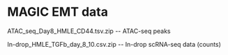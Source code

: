 # MAGIC EMT data

ATAC_seq_Day8_HMLE_CD44.tsv.zip -- ATAC-seq peaks

In-drop_HMLE_TGFb_day_8_10.csv.zip -- In-drop scRNA-seq data (counts)
